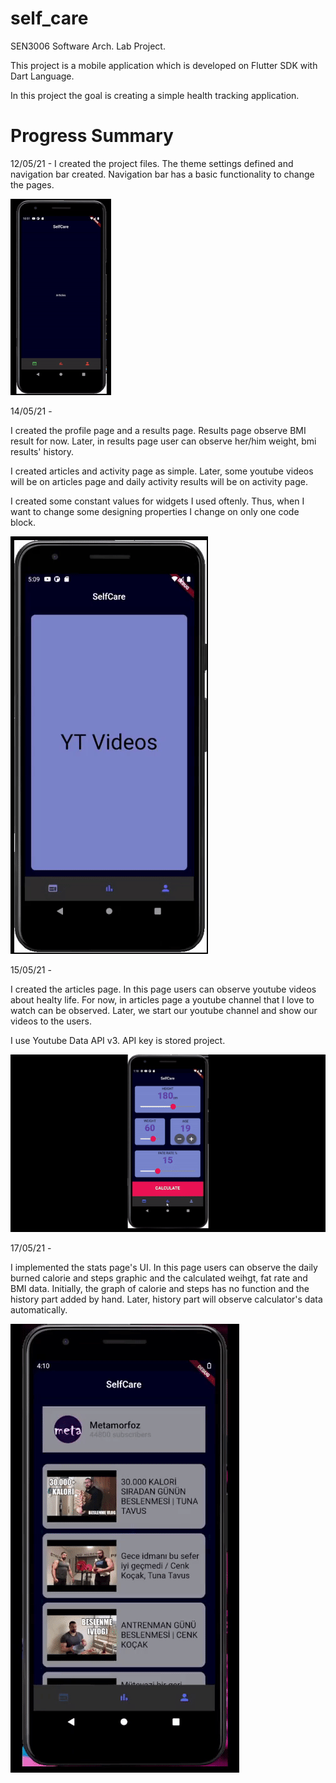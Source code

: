 # self_care

SEN3006 Software Arch. Lab Project.

This project is a mobile application which is developed on Flutter SDK with Dart Language.

In this project the goal is creating a simple health tracking application.


# Progress Summary

12/05/21 - I created the project files. The theme settings defined and navigation bar created. Navigation bar has a basic functionality to change the pages.

![First Dev](https://github.com/burhanemirkeles/SEN3006project/blob/main/images%20of%20project/ezgif.com-gif-maker.gif?raw=true)

14/05/21 -

I created the profile page and a results page. Results page observe BMI result for now. Later, in results page user can observe her/him weight, bmi results' history.

I created articles and activity page as simple. Later, some youtube videos will be on articles page and daily activity results will be on activity page.

I created some constant values for widgets I used oftenly. Thus, when I want to change some designing properties I change on only one code block.

![Sec Dev](https://github.com/burhanemirkeles/SEN3006project/blob/main/images%20of%20project/gif2.gif)

15/05/21 -

I created the articles page. In this page users can observe youtube videos about healty life. For now, in articles page a youtube channel that I love to watch can be observed. Later, we start our youtube channel and show our videos to the users. 

I use Youtube Data API v3. API key is stored project. 

![Third Dev](https://github.com/burhanemirkeles/SEN3006project/blob/main/images%20of%20project/gif3.gif)

17/05/21 - 

I implemented the stats page's UI. In this page users can observe the daily burned calorie and steps graphic and the calculated weihgt, fat rate and BMI data. Initially, the graph of calorie and steps has no function and the history part added by hand. Later, history part will observe calculator's data automatically. 

![Fourth Dev](https://github.com/burhanemirkeles/SEN3006project/blob/main/images%20of%20project/gif4.gif)
